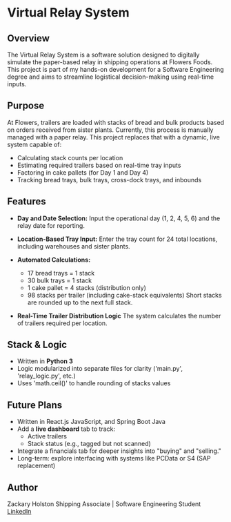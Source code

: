 # Virtual Relay System
## Overview
The Virtual Relay System is a software solution designed to digitally simulate the paper-based relay in shipping operations at Flowers Foods. This project is part of my hands-on development for a Software Engineering degree and aims to streamline logistical decision-making using real-time inputs.
## Purpose
At Flowers, trailers are loaded with stacks of bread and bulk products based on orders received from sister plants. Currently, this process is manually managed with a paper relay. This project replaces that with a dynamic, live system capable of: 
- Calculating stack counts per location
- Estimating required trailers based on real-time tray inputs
- Factoring in cake pallets (for Day 1 and Day 4)
- Tracking bread trays, bulk trays, cross-dock trays, and inbounds

## Features
- **Day and Date Selection:**
Input the operational day (1, 2, 4, 5, 6) and the relay date for reporting.

- **Location-Based Tray Input:**
Enter the tray count for 24 total locations, including warehouses and sister plants.

- **Automated Calculations:**
  - 17 bread trays = 1 stack
  - 30 bulk trays = 1 stack
  - 1 cake pallet = 4 stacks (distribution only)
  - 98 stacks per trailer (including cake-stack equivalents)
  Short stacks are rounded up to the next full stack.

- **Real-Time Trailer Distribution Logic**
The system calculates the number of trailers required per location.

## Stack & Logic
- Written in **Python 3**
- Logic modularized into separate files for clarity ('main.py', 'relay_logic.py', etc.)
- Uses 'math.ceil()' to handle rounding of stacks values

## Future Plans
- Written in React.js JavaScript, and Spring Boot Java
- Add a **live dashboard** tab to track:
  - Active trailers
  - Stack status (e.g., tagged but not scanned)
- Integrate a financials tab for deeper insights into "buying" and "selling."
- Long-term: explore interfacing with systems like PCData or S4 (SAP replacement)


## Author
Zackary Holston
Shipping Associate | Software Engineering Student
[LinkedIn](https://www.linkedin.com/in/zackary-holston-602404375/)
